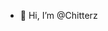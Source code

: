 - 👋 Hi, I’m @Chitterz

<!---
Chitterz/Chitterz is a ✨ special ✨ repository because its `README.md` (this file) appears on your GitHub profile.
You can click the Preview link to take a look at your changes.
--->
